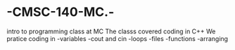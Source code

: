# -CMSC-140-MC.-
intro to programming class at MC
The classs covered coding in C++ 
We pratice coding in 
-variables 
-cout and cin 
-loops 
-files 
-functions 
-arranging 
